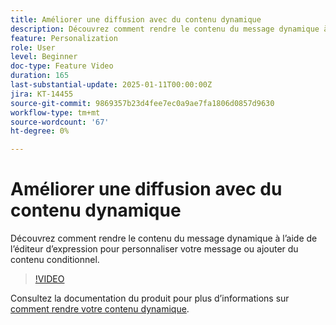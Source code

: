 ```yaml
---
title: Améliorer une diffusion avec du contenu dynamique
description: Découvrez comment rendre le contenu du message dynamique à l’aide de l’éditeur d’expression pour personnaliser votre message ou ajouter du contenu conditionnel.
feature: Personalization
role: User
level: Beginner
doc-type: Feature Video
duration: 165
last-substantial-update: 2025-01-11T00:00:00Z
jira: KT-14455
source-git-commit: 9869357b23d4fee7ec0a9ae7fa1806d0857d9630
workflow-type: tm+mt
source-wordcount: '67'
ht-degree: 0%

---
```



# Améliorer une diffusion avec du contenu dynamique

Découvrez comment rendre le contenu du message dynamique à l’aide de l’éditeur d’expression pour personnaliser votre message ou ajouter du contenu conditionnel.

>[!VIDEO](https://video.tv.adobe.com/v/3425795/?learn=on&enablevpops)

Consultez la documentation du produit pour plus d’informations sur [comment rendre votre contenu dynamique](https://experienceleague.adobe.com/en/docs/campaign-web/v8/content/dynamic-content/gs-personalization).

